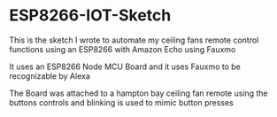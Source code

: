 # ESP8266-IOT-Sketch
This is the sketch I wrote to automate my ceiling fans remote control functions using an ESP8266 with Amazon Echo using Fauxmo

It uses an ESP8266 Node MCU Board and it uses Fauxmo to be recognizable by Alexa

The Board was attached to a hampton bay ceiling fan remote using the buttons controls and blinking is used to mimic button presses
